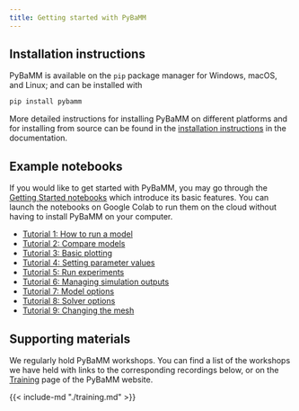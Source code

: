 ```yaml
---
title: Getting started with PyBaMM
---
```


## Installation instructions

PyBaMM is available on the `pip` package manager for Windows, macOS, and Linux; and can be installed with

```bash
pip install pybamm
```

More detailed instructions for installing PyBaMM on different platforms and for installing from source can be found in the [installation instructions](https://docs.pybamm.org/en/latest/source/user_guide/installation/index.html) in the documentation.

## Example notebooks

If you would like to get started with PyBaMM, you may go through the [Getting Started notebooks](https://github.com/pybamm-team/PyBaMM/tree/develop/examples/) which introduce its basic features. You can launch the notebooks on Google Colab to run them on the cloud without having to install PyBaMM on your computer.

- [Tutorial 1: How to run a model](https://colab.research.google.com/github/pybamm-team/PyBaMM/blob/main/examples/notebooks/Getting%20Started/Tutorial%201%20-%20How%20to%20run%20a%20model.ipynb)
- [Tutorial 2: Compare models](https://colab.research.google.com/github/pybamm-team/PyBaMM/blob/main/examples/notebooks/Getting%20Started/Tutorial%202%20-%20Compare%20models.ipynb)
- [Tutorial 3: Basic plotting](https://colab.research.google.com/github/pybamm-team/PyBaMM/blob/main/examples/notebooks/Getting%20Started/Tutorial%203%20-%20Basic%20plotting.ipynb)
- [Tutorial 4: Setting parameter values](https://colab.research.google.com/github/pybamm-team/PyBaMM/blob/main/examples/notebooks/Getting%20Started/Tutorial%204%20-%20Setting%20parameter%20values.ipynb)
- [Tutorial 5: Run experiments](https://colab.research.google.com/github/pybamm-team/PyBaMM/blob/main/examples/notebooks/Getting%20Started/Tutorial%205%20-%20Run%20experiments.ipynb)
- [Tutorial 6: Managing simulation outputs](https://colab.research.google.com/github/pybamm-team/PyBaMM/blob/main/examples/notebooks/Getting%20Started/Tutorial%206%20-%20Managing%20simulation%20outputs.ipynb)
- [Tutorial 7: Model options](https://colab.research.google.com/github/pybamm-team/PyBaMM/blob/main/examples/notebooks/Getting%20Started/Tutorial%207%20-%20Model%20options.ipynb)
- [Tutorial 8: Solver options](https://colab.research.google.com/github/pybamm-team/PyBaMM/blob/main/examples/notebooks/Getting%20Started/Tutorial%208%20-%20Solver%20options.ipynb)
- [Tutorial 9: Changing the mesh](https://colab.research.google.com/github/pybamm-team/PyBaMM/blob/main/examples/notebooks/Getting%20Started/Tutorial%209%20-%20Changing%20the%20mesh.ipynb)

## Supporting materials

We regularly hold PyBaMM workshops. You can find a list of the workshops we have held with links to the corresponding recordings below, or on the [Training](/training/) page of the PyBaMM website.

<!-- Shortcode for rendering the Training markdown page, change it to edit this section -->
{{< include-md "./training.md" >}}
